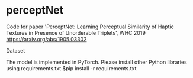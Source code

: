 # perceptNet
Code for paper 'PerceptNet: Learning Perceptual Similarity of Haptic Textures in Presence of Unorderable Triplets', WHC 2019
https://arxiv.org/abs/1905.03302

Dataset

The model is implemented in PyTorch. Please install other Python libraries using requirements.txt
$pip install -r requirements.txt


